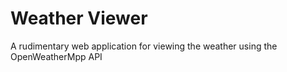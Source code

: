 # Weather Viewer
A rudimentary web application for viewing the weather using the OpenWeatherMpp API
